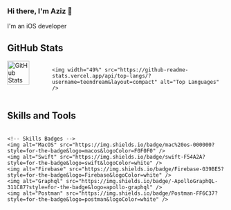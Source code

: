 ### Hi there, I'm Aziz 👋
 I'm an iOS developer

<!-- GitHub Stats Section -->
## GitHub Stats

<div style="display: flex; justify-content: space-between; align-items: flex-start; margin-bottom: 20px;">
    <img width="49%" src="https://github-readme-stats.vercel.app/api?username=teendream&show_icons=true&theme=radical" alt="GitHub Stats" />
    
    <img width="49%" src="https://github-readme-stats.vercel.app/api/top-langs/?username=teendream&layout=compact" alt="Top Languages" />
</div>

<!-- Skills and Tools Section -->
## Skills and Tools

<div style="display: flex; flex-wrap: wrap; justify-content: center; gap: 20px; margin-top: 20px;">

    <!-- Skills Badges -->
    <img alt="MacOS" src="https://img.shields.io/badge/mac%20os-000000?style=for-the-badge&logo=macos&logoColor=F0F0F0" />
    <img alt="Swift" src="https://img.shields.io/badge/swift-F54A2A?style=for-the-badge&logo=swift&logoColor=white" />
    <img alt="Firebase" src="https://img.shields.io/badge/Firebase-039BE5?style=for-the-badge&logo=Firebase&logoColor=white" />
    <img alt="Graphql" src="https://img.shields.io/badge/-ApolloGraphQL-311C87?style=for-the-badge&logo=apollo-graphql" />
    <img alt="Postman" src="https://img.shields.io/badge/Postman-FF6C37?style=for-the-badge&logo=postman&logoColor=white" />

</div>


